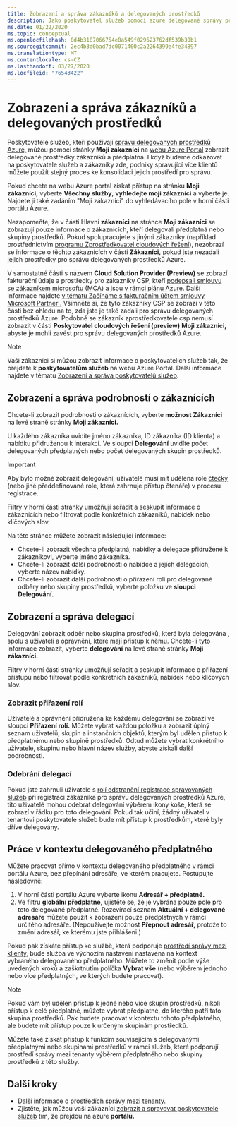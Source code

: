 ```yaml
---
title: Zobrazení a správa zákazníků a delegovaných prostředků
description: Jako poskytovatel služeb pomocí azure delegované správy prostředků můžete zobrazit všechny delegované prostředky zákazníků a předplatná tak, že přejdete na můj zákazníkna portálu Azure.
ms.date: 01/22/2020
ms.topic: conceptual
ms.openlocfilehash: 0d4b3187066754e8a549f029623762df539b30b1
ms.sourcegitcommit: 2ec4b3d0bad7dc0071400c2a2264399e4fe34897
ms.translationtype: MT
ms.contentlocale: cs-CZ
ms.lasthandoff: 03/27/2020
ms.locfileid: "76543422"
---
```

# <a name="view-and-manage-customers-and-delegated-resources"></a>Zobrazení a správa zákazníků a delegovaných prostředků

Poskytovatelé služeb, kteří používají [správu delegovaných prostředků Azure,](../concepts/azure-delegated-resource-management.md) můžou pomocí stránky **Moji zákazníci** na [webu Azure Portal](https://portal.azure.com) zobrazit delegované prostředky zákazníků a předplatná. I když budeme odkazovat na poskytovatele služeb a zákazníky zde, podniky spravující více klientů můžete použít stejný proces ke konsolidaci jejich prostředí pro správu.

Pokud chcete na webu Azure portal získat přístup na stránku **Moji zákazníci,** vyberte **Všechny služby**, **vyhledejte moji zákazníci** a vyberte je. Najdete ji také zadáním "Moji zákazníci" do vyhledávacího pole v horní části portálu Azure.

Nezapomeňte, že v části Hlavní **zákazníci** na stránce **Moji zákazníci** se zobrazují pouze informace o zákaznících, kteří delegovali předplatná nebo skupiny prostředků. Pokud spolupracujete s jinými zákazníky (například prostřednictvím [programu Zprostředkovatel cloudových řešení](https://docs.microsoft.com/partner-center/csp-overview)), nezobrazí se informace o těchto zákaznících v části **Zákazníci,** pokud jste nezadali jejich prostředky pro správu delegovaných prostředků Azure.

V samostatné části s názvem **Cloud Solution Provider (Preview)** se zobrazí fakturační údaje a prostředky pro zákazníky CSP, kteří [podepsali smlouvu se zákazníkem microsoftu (MCA)](https://docs.microsoft.com/partner-center/confirm-customer-agreement) a jsou [v rámci plánu Azure](https://docs.microsoft.com/partner-center/azure-plan-get-started). Další informace najdete [v tématu Začínáme s fakturačním účtem smlouvy Microsoft Partner .](../../billing/mpa-overview.md) Všimněte si, že tyto zákazníky CSP se zobrazí v této části bez ohledu na to, zda jste je také zadali pro správu delegovaných prostředků Azure. Podobně se zákazník zprostředkovatele csp nemusí zobrazit v části **Poskytovatel cloudových řešení (preview)** **Moji zákazníci,** abyste je mohli zavést pro správu delegovaných prostředků Azure.

> [!NOTE]
> Vaši zákazníci si můžou zobrazit informace o poskytovatelích služeb tak, že přejdete k **poskytovatelům služeb** na webu Azure Portal. Další informace najdete v tématu [Zobrazení a správa poskytovatelů služeb](view-manage-service-providers.md).

## <a name="view-and-manage-customer-details"></a>Zobrazení a správa podrobností o zákaznících

Chcete-li zobrazit podrobnosti o zákaznících, vyberte **možnost Zákazníci** na levé straně stránky **Moji zákazníci.**

U každého zákazníka uvidíte jméno zákazníka, ID zákazníka (ID klienta) a nabídku přidruženou k interakci. Ve sloupci **Delegování** uvidíte počet delegovaných předplatných nebo počet delegovaných skupin prostředků.

> [!IMPORTANT]
> Aby bylo možné zobrazit delegování, uživatelé musí mít udělena role [čtečky](../../role-based-access-control/built-in-roles.md#reader) (nebo jiné předdefinované role, která zahrnuje přístup čtenáře) v procesu registrace.

Filtry v horní části stránky umožňují seřadit a seskupit informace o zákaznících nebo filtrovat podle konkrétních zákazníků, nabídek nebo klíčových slov.

Na této stránce můžete zobrazit následující informace:

- Chcete-li zobrazit všechna předplatná, nabídky a delegace přidružené k zákazníkovi, vyberte jméno zákazníka.
- Chcete-li zobrazit další podrobnosti o nabídce a jejích delegacích, vyberte název nabídky.
- Chcete-li zobrazit další podrobnosti o přiřazení rolí pro delegované odběry nebo skupiny prostředků, vyberte položku ve **sloupci Delegování.**

## <a name="view-and-manage-delegations"></a>Zobrazení a správa delegací

Delegování zobrazit odběr nebo skupina prostředků, která byla delegována , spolu s uživateli a oprávnění, které mají přístup k němu. Chcete-li tyto informace zobrazit, vyberte **delegování** na levé straně stránky **Moji zákazníci.**

Filtry v horní části stránky umožňují seřadit a seskupit informace o přiřazení přístupu nebo filtrovat podle konkrétních zákazníků, nabídek nebo klíčových slov.

### <a name="view-role-assignments"></a>Zobrazit přiřazení rolí

Uživatelé a oprávnění přidružená ke každému delegování se zobrazí ve sloupci **Přiřazení rolí.** Můžete vybrat každou položku a zobrazit úplný seznam uživatelů, skupin a instančních objektů, kterým byl udělen přístup k předplatnému nebo skupině prostředků. Odtud můžete vybrat konkrétního uživatele, skupinu nebo hlavní název služby, abyste získali další podrobnosti.

### <a name="remove-delegations"></a>Odebrání delegací

Pokud jste zahrnuli uživatele s [rolí odstranění registrace spravovaných služeb](../../role-based-access-control/built-in-roles.md#managed-services-registration-assignment-delete-role) při registraci zákazníka pro správu delegovaných prostředků Azure, tito uživatelé mohou odebrat delegování výběrem ikony koše, která se zobrazí v řádku pro toto delegování. Pokud tak učiní, žádný uživatel v tenantovi poskytovatele služeb bude mít přístup k prostředkům, které byly dříve delegovány.


## <a name="work-in-the-context-of-a-delegated-subscription"></a>Práce v kontextu delegovaného předplatného

Můžete pracovat přímo v kontextu delegovaného předplatného v rámci portálu Azure, bez přepínání adresáře, ve kterém pracujete. Postupujte následovně:

1. V horní části portálu Azure vyberte ikonu **Adresář + předplatné.**
2. Ve filtru **globální předplatné,** ujistěte se, že je vybrána pouze pole pro toto delegované předplatné. Rozevírací seznam **Aktuální + delegované adresáře** můžete použít k zobrazení pouze předplatných v rámci určitého adresáře. (Nepoužívejte možnost **Přepnout adresář,** protože to změní adresář, ke kterému jste přihlášeni.)

Pokud pak získáte přístup ke službě, která podporuje [prostředí správy mezi klienty](../concepts/cross-tenant-management-experience.md), bude služba ve výchozím nastavení nastavena na kontext vybraného delegovaného předplatného. Můžete to změnit podle výše uvedených kroků a zaškrtnutím políčka **Vybrat vše** (nebo výběrem jednoho nebo více předplatných, ve kterých budete pracovat).

> [!NOTE]
> Pokud vám byl udělen přístup k jedné nebo více skupin prostředků, nikoli přístup k celé předplatné, můžete vybrat předplatné, do kterého patří tato skupina prostředků. Pak budete pracovat v kontextu tohoto předplatného, ale budete mít přístup pouze k určeným skupinám prostředků.

Můžete také získat přístup k funkcím souvisejícím s delegovanými předplatnými nebo skupinami prostředků v rámci služeb, které podporují prostředí správy mezi tenanty výběrem předplatného nebo skupiny prostředků z této služby.

## <a name="next-steps"></a>Další kroky

- Další informace o [prostředích správy mezi tenanty](../concepts/cross-tenant-management-experience.md).
- Zjistěte, jak můžou vaši zákazníci [zobrazit a spravovat poskytovatele služeb](view-manage-service-providers.md) tím, že přejdou na azure **portálu.**
